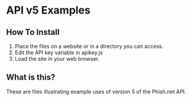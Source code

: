 # API v5 Examples 

## How To Install 
1. Place the files on a website or in a directory you can access. 
2. Edit the API key variable in apikey.js
3. Load the site in your web browser. 

## What is this? 
These are files illustrating example uses of version 5 of the Phish.net API. 
